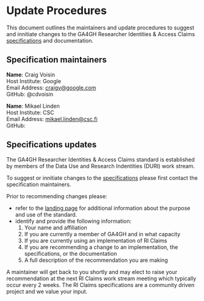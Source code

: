 # Update Procedures

This document outlines the maintainers and update procedures to suggest and innitiate changes to the GA4GH Researcher Identities & Access Claims [specifications](http://bit.ly/ga4gh-ri-v1) and documentation.

## Specification maintainers

**Name**: Craig Voisin  
    Host Institute: Google  
    Email Address: craigv@google.com  
    GitHub: @cdvoisin  

**Name**: Mikael Linden  
    Host Institute: CSC  
    Email Address: mikael.linden@csc.fi  
    GitHub:  

## Specifications updates

The GA4GH Researcher Identities & Access Claims standard is established by members of the Data Use and Research Indentities (DURI) work stream. 

To suggest or innitiate changes to the [specifications](http://bit.ly/ga4gh-ri-v1) please first contact the specification maintainers.

Prior to recommending changes please:
  * refer to the [landing page](https://github.com/ga4gh-duri/ga4gh-duri.github.io/tree/master/researcher_ids) for additional information about the purpose and use of the standard.
  * identify and provide the following information:
      1. Your name and affiliation
      2. If you are currently a member of GA4GH and in what capacity
      2. If you are currently using an implementation of RI Claims
      3. If you are recommending a change to an implementation, the specifications, or the documentation
      4. A full description of the recommendation you are making
      
A maintainer will get back to you shortly and may elect to raise your recommendation at the next RI Claims work stream meeting which typically occur every 2 weeks. 
The RI Claims specifications are a community driven project and we value your input.
